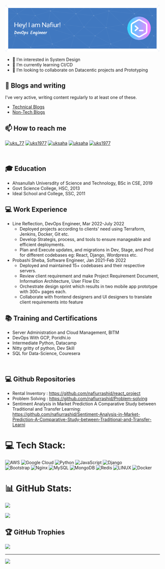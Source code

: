 
![Header](./github-header-image.png)
<!-- - 👋 Hi, I’m @nafiur -->
- 👀 I’m interested in System Design
- 🌱 I’m currently learning CI/CD
- 💞️ I’m looking to collaborate on Datacentic projects and Prototyping

## 📝 Blogs and writing
I've very active, writing content regularly to at least one of these.
- [Technical Blogs](https://nafiurrashid.medium.com/)
- [Non-Tech Blogs](https://nafiurrashid.wordpress.com)


## 📫 How to reach me
<p align="left">
<a href="https://twitter.com/uks_77" target="blank"><img align="center" src="https://raw.githubusercontent.com/rahuldkjain/github-profile-readme-generator/master/src/images/icons/Social/twitter.svg" alt="uks_77" height="30" width="40" /></a>
<a href="https://linkedin.com/in/uks1977" target="blank"><img align="center" src="https://raw.githubusercontent.com/rahuldkjain/github-profile-readme-generator/master/src/images/icons/Social/linked-in-alt.svg" alt="uks1977" height="30" width="40" /></a>
<a href="https://fb.com/uksaha" target="blank"><img align="center" src="https://raw.githubusercontent.com/rahuldkjain/github-profile-readme-generator/master/src/images/icons/Social/facebook.svg" alt="uksaha" height="30" width="40" /></a>
<a href="https://instagram.com/uksaha" target="blank"><img align="center" src="https://raw.githubusercontent.com/rahuldkjain/github-profile-readme-generator/master/src/images/icons/Social/instagram.svg" alt="uksaha" height="30" width="40" /></a>
<a href="https://www.youtube.com/c/uks1977" target="blank"><img align="center" src="https://raw.githubusercontent.com/rahuldkjain/github-profile-readme-generator/master/src/images/icons/Social/youtube.svg" alt="uks1977" height="30" width="40" /></a>
</p><br/>

## 🎓 Education
- Ahsanullah Universdity of Science and Technology, BSc in CSE, 2019
- Govt Science College, HSC, 2013
- Ideal School and College, SSC, 2011 

## 💻 Work Experience
- Line Reflection, DevOps Engineer, Mar 2022-July 2022<br />
   - Deployed projects according to clients' need using Terraform, Jenkins, Docker, Git etc.<br />
   - Develop Strategis, process, and tools to ensure manageable and efficient deployments.<br />
   - Plan and Execute updates, and migrations in Dev, Stage, and Prod for different codebases eg: React, Django, Wordpress etc.<br />
- Probashi Sheba, Software Engineer, Jan 2021-Feb 2022<br />
   - Deployed and maintained 15+ codebases and their respective servers.<br />
   - Review client requirement and make Project Requirement Document, Information Architecture, User Flow Etc<br />
   - Orchestrate design sprint which results in two mobile app prototype with 300+ pages each.<br />
   - Collaborate with frontend designers and UI designers to translate client requirements into feature <br />

## 📚 Training and Certifications
- Server Administration and Cloud Management, BITM<br />
- DevOps With GCP, Poridhi.io<br />
- Intermediate Python, Datacamp<br />
- Nitty gritty of python, Dev Skill<br />
- SQL for Data-Science, Couresera
<br />

## 💻 Github Repositories
 - Rental Inventory : https://github.com/nafiurrashid/react_project
 - Problem Solving : https://github.com/nafiurrashid/Problem-solving 
 - Sentiment Analysis in Market Prediction A Comparative Study between Traditional and Transfer Learning: https://github.com/nafiurrashid/Sentiment-Analysis-in-Market-Prediction-A-Comparative-Study-between-Traditional-and-Transfer-Learni

# 💻 Tech Stack:

![AWS](https://img.shields.io/badge/AWS-%23FF9900.svg?style=for-the-badge&logo=amazon-aws&logoColor=white) ![Google Cloud](https://img.shields.io/badge/Google%20Cloud-%234285F4.svg?style=for-the-badge&logo=google-cloud&logoColor=white) ![Python](https://img.shields.io/badge/python-3670A0?style=for-the-badge&logo=python&logoColor=ffdd54) ![JavaScript](https://img.shields.io/badge/javascript-%23323330.svg?style=for-the-badge&logo=javascript&logoColor=%23F7DF1E) ![Django](https://img.shields.io/badge/django-%23092E20.svg?style=for-the-badge&logo=django&logoColor=white) 
<br>
![Bootstrap](https://img.shields.io/badge/bootstrap-%23563D7C.svg?style=for-the-badge&logo=bootstrap&logoColor=white) 
![Nginx](https://img.shields.io/badge/nginx-%23009639.svg?style=for-the-badge&logo=nginx&logoColor=white) ![MySQL](https://img.shields.io/badge/mysql-%2300f.svg?style=for-the-badge&logo=mysql&logoColor=white) ![MongoDB](https://img.shields.io/badge/MongoDB-%234ea94b.svg?style=for-the-badge&logo=mongodb&logoColor=white) ![Redis](https://img.shields.io/badge/redis-%23DD0031.svg?style=for-the-badge&logo=redis&logoColor=white) ![LINUX](https://img.shields.io/badge/Linux-FCC624?style=for-the-badge&logo=linux&logoColor=black) ![Docker](https://img.shields.io/badge/docker-%230db7ed.svg?style=for-the-badge&logo=docker&logoColor=white)
<!-- <div align="centre"> -->
# 📊 GitHub Stats:
![](https://github-readme-stats.vercel.app/api?username=nafiurrashid&theme=dark&hide_border=true&include_all_commits=true&count_private=true)<br/>
<!-- ![](https://github-readme-streak-stats.herokuapp.com/?user=nafiurrashid&theme=dark&hide_border=true)<br/> -->
![](https://github-readme-stats.vercel.app/api/top-langs/?username=nafiurrashid&theme=dark&hide_border=true&include_all_commits=true&count_private=true&layout=compact)
<!-- </div> -->
## 🏆 GitHub Trophies 
 ![](https://github-profile-trophy.vercel.app/?username=nafiurrashid&theme=radical&no-frame=false&no-bg=true&margin-w=4) 

---
[![](https://visitcount.itsvg.in/api?id=nafiurrashid&icon=0&color=0)](https://visitcount.itsvg.in)


